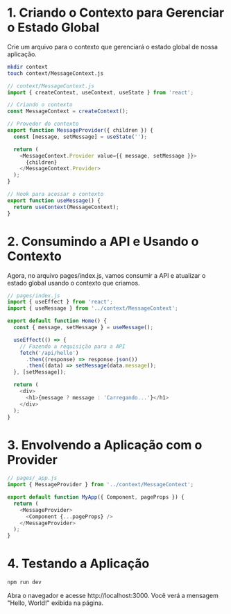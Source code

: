 # 1. Criando o Contexto para Gerenciar o Estado Global
Crie um arquivo para o contexto que gerenciará o estado global de nossa aplicação.

```bash
mkdir context
touch context/MessageContext.js
```

```typescript
// context/MessageContext.js
import { createContext, useContext, useState } from 'react';

// Criando o contexto
const MessageContext = createContext();

// Provedor do contexto
export function MessageProvider({ children }) {
  const [message, setMessage] = useState('');

  return (
    <MessageContext.Provider value={{ message, setMessage }}>
      {children}
    </MessageContext.Provider>
  );
}

// Hook para acessar o contexto
export function useMessage() {
  return useContext(MessageContext);
}	
```

# 2. Consumindo a API e Usando o Contexto
Agora, no arquivo pages/index.js, vamos consumir a API e atualizar o estado global usando o contexto que criamos.

```typescript
// pages/index.js
import { useEffect } from 'react';
import { useMessage } from '../context/MessageContext';

export default function Home() {
  const { message, setMessage } = useMessage();

  useEffect(() => {
    // Fazendo a requisição para a API
    fetch('/api/hello')
      .then((response) => response.json())
      .then((data) => setMessage(data.message));
  }, [setMessage]);

  return (
    <div>
      <h1>{message ? message : 'Carregando...'}</h1>
    </div>
  );
}
```
	
# 3. Envolvendo a Aplicação com o Provider

```typescript
// pages/_app.js
import { MessageProvider } from '../context/MessageContext';

export default function MyApp({ Component, pageProps }) {
  return (
    <MessageProvider>
      <Component {...pageProps} />
    </MessageProvider>
  );
}
```

# 4. Testando a Aplicação
```bash
npm run dev
```

Abra o navegador e acesse http://localhost:3000. Você verá a mensagem "Hello, World!" exibida na página.
